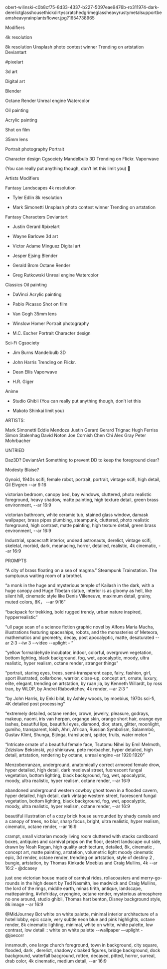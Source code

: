 obert-wilinski-c0b8cf75-8d33-4337-b227-5097eae9476b-ro311974-dark-derelictglasshousethickdirtyscratchedgrimeglassheavyrustymetalsupportbeamsheavyrainplantsflower.jpg?1654738965

Modifiers

4k resolution

8k resolution
Unsplash photo contest winner
Trending on artstation
Deviantart

#pixelart

3d art

Digital art

Blender

Octane Render
Unreal engine
Watercolor

Oil painting

Acrylic painting

Shot on film

35mm lens

Portrait photography
Portrait

Character design
Cgsociety
Mandelbulb 3D
Trending on Flickr.
Vaporwave

(You can really put anything though, don’t let this
limit you)


Artists Modifiers

Fantasy Landscapes 4k resolution

- Tyler Edlin 8k resolution

- Mark Simonetti Unsplash photo contest winner
Trending on artstation

Fantasy Characters Deviantart

- Justin Gerard #pixelart

- Wayne Barlowe 3d art

- Victor Adame Minguez Digital art

- Jesper Ejsing Blender

- Gerald Brom Octane Render

- Greg Rutkowski Unreal engine
Watercolor

Classics Oil painting

- DaVinci Acrylic painting

- Pablo Picasso Shot on film

- Van Gogh 35mm lens

- Winslow Homer Portrait photography

- M.C. Escher Portrait
Character design

Sci-Fi Cgsociety

- Jim Burns Mandelbulb 3D

- John Harris Trending on Flickr.

- Dean Ellis Vaporwave

- H.R. Giger

Anime

- Studio Ghibli (You can really put anything though, don’t let this

- Makoto Shinkai limit you)

ARTISTS:

Mark Simonetti
Eddie Mendoza
Justin Gerard
Gerard Trignac
Hugh Ferriss
Simon Stalenhag
David Noton
Joe Cornish
Chen Chi
Alex Gray
Peter Mohrbacher


UNTRIED

Daz3D?
DeviantArt
Something to prevent DD to keep the foreground clear?

Modesty Blaise?



Gynoid, 1940s scifi, female robot, portrait, portrait, vintage scifi, high detail, Gil Elvgren --ar 9:16

victorian bedroom, canopy bed, bay windows, cluttered, photo realistic foreground, heavy shadow, matte painting, high texture detail, green brass environment, --ar 16:9

victorian bathroom, white ceramic tub, stained glass window, damask wallpaper, brass pipes plumbing, steampunk, cluttered, photo realistic foreground, high contrast, matte painting, high texture detail, green brass environment, --ar 16:9

Industrial, spacecraft interior, undead astronauts, derelict, vintage scifi, skeletal, morbid, dark, meanacing, horror, detailed, realistic, 4k cinematic, --ar 16:9

PROMPTS


“A city of brass floating on a sea of magma.”
Steampunk Trainstation.
The sumptuous waiting room of a brothel. 

“a monk in the huge and mysterious temple of Kailash in the dark, with a huge canopy and Huge Tibetan statue, interior is as gloomy as hell, like silent hill, cinematic style like Denis Villeneuve, maximum detail, grainy, muted colors, 8K， --ar 9:16”

“backpack for trekking, bold rugged trendy, urban nature inspired, hypperrealistic”

“ull page scan of a science fiction graphic novel by Alfons Maria Mucha, illustrations featuring spaceships, robots, and the monasteries of Meteora, mathematics and geometry, decay, post apocalyptic, matte, desaturated --ar 2:3 --iw 3 --video --uplight - ”

“yellow formaldehyde incubator, indoor, colorful, overgrown vegetation, bottom lighting, black background, fog, wet, apocalyptic, moody, ultra realistic, hyper realism, octane render, stranger things”

“portrait, staring eyes, trees, semi-transparent cape, fairy, fashion, girl, sport illustrated, collarbone, warrior, close-up, concept art, ornate, luxury, elite, elegant, trending on artstation, by ruan jia, by Kenneth Willardt, by ross tran, by WLOP, by Andrei Riabovitchev, 4k render, --ar 2:3 ”

“by John Harris, by Enki bilal, by Ashley woods, by moebius, 1970s sci-fi, 4K detailed post processing”

“extremely detailed, octane render, crown, jewelry, pleasure, godrays, makeup, naomi, iris van herpen, organge skin, orange short hair, orange eye lashes, beautiful lips, beautiful eyes, diamond, dior, stars, glitter, moonlight, gumiho, transparent, loish, Ahri, African, Russian Symbolism, Salammbô, Gustav Klimt, Shunga, Bijinga, translucent, spider, fruits, water melon ”

“Intricate ornate of a beautiful female face, Tsutomu Nihei by Emil Melmoth, Zdzislaw Beksinski, yoji shinkawa, pete morbacher, hyper detailed, high detail, artstation, rendering by octane, unreal engine –ar 1920:1920”

Menzoberranzan, underground, anatomically correct armored female drow, hyper detailed, high detail, dark medieval street,  fuorescent fungal vegetation, bottom lighting, black background, fog, wet, apocalyptic, moody, ultra realistic, hyper realism, octane render, --ar 16:9

 abandoned underground western cowboy ghost town in a flooded cavern, hyper detailed, high detail, dark vintage western street, fuorescent fungal vegetation, bottom lighting, black background, fog, wet, apocalyptic, moody, ultra realistic, hyper realism, octane render, --ar 16:9

 beautiful illustration of a cozy brick house surrounded by shady canals and a canopy of trees, no blur, sharp focus, bright, ultra realistic, hyper realism, cinematic, octane render, --ar 16:9

crampt, small victorian moody living room cluttered with stacks cardboard boxes, antiquies and carnival props on the floor, destert landscape out side, drawn by Noah Regan, high quality architecture, detailed, 8k, cinematic , concept art, matte painting, artstation, volumetric light moody cinematic epic, 3d render, octane render, trending on artstation, style of destiny 2 , bungie, artstation, by Thomas Kinkade Moebius and Craig Mullins, 4k --ar 16:2 - @dcasey

just one victorian house made of carnival rides, rollacoasters and merry-go-rounds in the high desert by Ted Nasmith, lee madwick and Craig Mullins, the lord of the rings, middle earth, minas tirith, antique, landscape, mattepainting, #vfxfriday, cryengine, octane render, mysterious atmosphere no one around, studio ghibli, Thomas hart benton, Disney background style, 8k image --ar 16:9

@MidJourney Bot
white on white palette, minimal interior architecture of a hotel lobby, epic scale, very subtle neon blue and pink highlights, octane render, 8k cinematic lighting, minimal, white on white, white palette, low contrast, low detail :: white on white palette --wallpaper —uplight - @joecorr

innsmouth, one large church foreground, town in background, city square,  flooded,  dark , derelict, shadowy cloaked figures, bridge background, dock background, waterfall bacground, rotten, decayed, pitted, horror, surreal, drab color, 4k cinematic, medium detail, --ar 16:9

